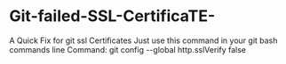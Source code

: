 # Git-failed-SSL-CertificaTE-
A Quick Fix for git ssl Certificates
Just use this command in your git bash commands line
   Command: git config --global http.sslVerify false

